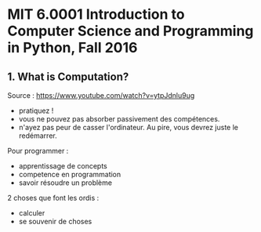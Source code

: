 
# MIT 6.0001 Introduction to Computer Science and Programming in Python, Fall 2016

## 1. What is Computation?

Source : https://www.youtube.com/watch?v=ytpJdnlu9ug

- pratiquez !
- vous ne pouvez pas absorber passivement des compétences.
- n'ayez pas peur de casser l'ordinateur. Au pire, vous devrez juste le redémarrer.

Pour programmer :
- apprentissage de concepts
- competence en programmation
- savoir résoudre un problème

2 choses que font les ordis :
- calculer
- se souvenir de choses
